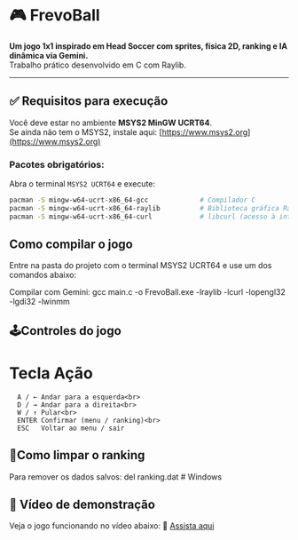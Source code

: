 # 🎮 FrevoBall

**Um jogo 1x1 inspirado em Head Soccer com sprites, física 2D, ranking e IA dinâmica via Gemini.**  
Trabalho prático desenvolvido em C com Raylib.

---

## ✅ Requisitos para execução

Você deve estar no ambiente **MSYS2 MinGW UCRT64**.  
Se ainda não tem o MSYS2, instale aqui: [https://www.msys2.org](https://www.msys2.org)

### Pacotes obrigatórios:

Abra o terminal `MSYS2 UCRT64` e execute:

```bash
pacman -S mingw-w64-ucrt-x86_64-gcc             # Compilador C
pacman -S mingw-w64-ucrt-x86_64-raylib          # Biblioteca gráfica Raylib
pacman -S mingw-w64-ucrt-x86_64-curl            # libcurl (acesso à internet)
```

## Como compilar o jogo
Entre na pasta do projeto com o terminal MSYS2 UCRT64 e use um dos comandos abaixo:

Compilar com Gemini: gcc main.c -o FrevoBall.exe -lraylib -lcurl -lopengl32 -lgdi32 -lwinmm

## 🕹Controles do jogo
 # Tecla	Ação<br>
      A / ←	Andar para a esquerda<br>
      D / →	Andar para a direita<br>
      W / ↑	Pular<br>
      ENTER	Confirmar (menu / ranking)<br>
      ESC	Voltar ao menu / sair

## 🧼Como limpar o ranking
Para remover os dados salvos: del ranking.dat  # Windows

## 🎥 Vídeo de demonstração

Veja o jogo funcionando no vídeo abaixo:
🔗 [Assista aqui](https://drive.google.com/file/d/1c4_SmHCNGUYUVUIZcjgGTbnDz_QDsLZH/view?usp=drive_link)
